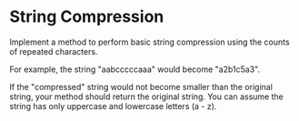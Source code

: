 # String Compression
Implement a method to perform basic string compression using the counts
of repeated characters. 

For example, the string "aabcccccaaa" would become "a2b1c5a3".

If the "compressed" string would not become smaller than the original string, your method should return
the original string. 
You can assume the string has only uppercase and lowercase letters (a - z).